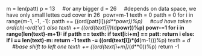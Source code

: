 m = len(patt)
p = 13      #or any bigger
d = 26      #depends on data space, we have only small lettes cud cover in 26
​
powr=m-1
texth = 0
patth = 0
for i in range(m-1, -1, -1):
patth += ((ord(patt[i])*(d**powr))%p)      #cud have taken ord(ch)-ord('a') also
texth += ((ord(text[i])*(d**powr))%p)
powr-=1
for i in range(len(text)-m+1):
if patth == texth:
if text[i:i+m] == patt:
return i
else:
if i == len(text)-m:
return -1
texth -= ((ord(text[i])*(d**(m-1)))%p)
texth *= d          #base shift to left one
texth += ((ord(text[i+m])*(d**0))%p)
return -1